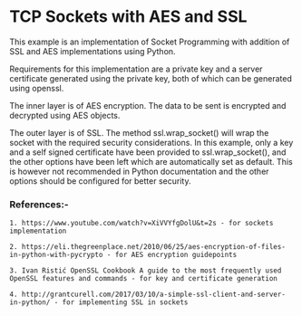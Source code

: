 
# TCP Sockets with AES and SSL


This example is an implementation of Socket Programming with addition of SSL and AES implementations using Python. 

Requirements for this implementation are a private key and a server certificate generated using the private key, both of which can be generated using openssl.

The inner layer is of AES encryption. The data to be sent is encrypted and decrypted using AES objects.

The outer layer is of SSL. The method ssl.wrap_socket() will wrap the socket with the required security considerations. In this example, only a key and a self signed certificate have been provided to ssl.wrap_socket(), and the other options have been left which are automatically set as default. This is however not recommended in Python documentation and the other options should be configured for better security.

### References:-

	1. https://www.youtube.com/watch?v=XiVVYfgDolU&t=2s - for sockets implementation

	2. https://eli.thegreenplace.net/2010/06/25/aes-encryption-of-files-in-python-with-pycrypto - for AES encryption guidepoints

	3. Ivan Ristić OpenSSL Cookbook A guide to the most frequently used OpenSSL features and commands - for key and certificate generation

	4. http://grantcurell.com/2017/03/10/a-simple-ssl-client-and-server-in-python/ - for implementing SSL in sockets


